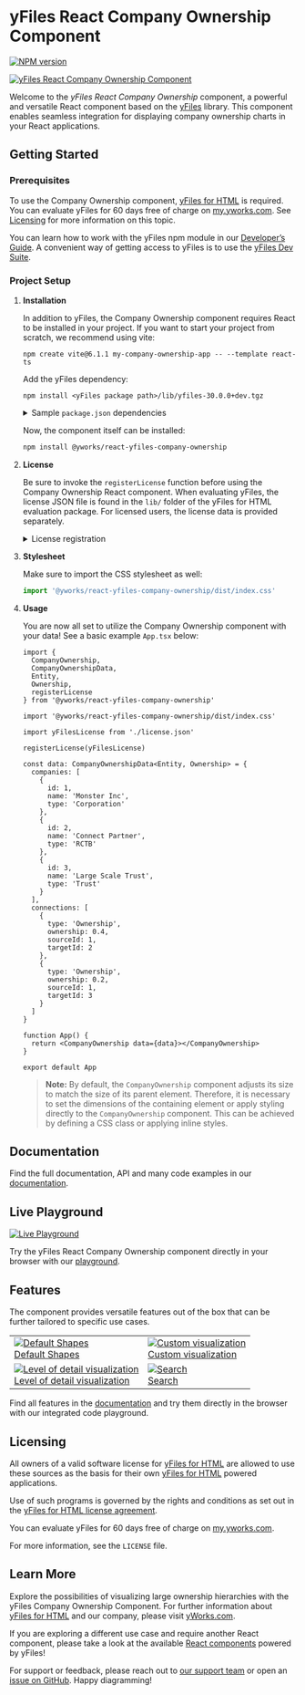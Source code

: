 # yFiles React Company Ownership Component

[![NPM version](https://img.shields.io/npm/v/@yworks/react-yfiles-company-ownership?style=flat)](https://www.npmjs.org/package/@yworks/react-yfiles-company-ownership)

[![yFiles React Company Ownership Component](https://raw.githubusercontent.com/yWorks/react-yfiles-company-ownership/main/assets/react-company-ownership-hero.png)](https://docs.yworks.com/react-yfiles-company-ownership)

Welcome to the *yFiles React Company Ownership* component, a powerful and versatile React component based
on the [yFiles](https://www.yworks.com/yfiles-overview) library.  This component enables seamless integration
for displaying company ownership charts in your React applications.

## Getting Started

### Prerequisites

To use the Company Ownership component, [yFiles for HTML](https://www.yworks.com/products/yfiles-for-html) is required.
You can evaluate yFiles for 60 days free of charge on [my.yworks.com](https://my.yworks.com/signup?product=YFILES_HTML_EVAL).
See [Licensing](https://docs.yworks.com/react-yfiles-company-ownership/introduction/licensing) for more information on this topic.

You can learn how to work with the yFiles npm module in our [Developer’s Guide](https://docs.yworks.com/yfileshtml/#/dguide/yfiles_npm_module). A convenient way of getting access to yFiles is to use the [yFiles Dev Suite](https://www.npmjs.com/package/yfiles-dev-suite).


### Project Setup

1. **Installation**

   In addition to yFiles, the Company Ownership component requires React to be installed in your project.
   If you want to start your project from scratch, we recommend using vite:
   ```
   npm create vite@6.1.1 my-company-ownership-app -- --template react-ts
   ```

   Add the yFiles dependency:
   ```
   npm install <yFiles package path>/lib/yfiles-30.0.0+dev.tgz
   ```

   <details>

   <summary>Sample <code>package.json</code> dependencies</summary>
   The resulting package.json dependencies should resemble the following:

   ```json
      "dependencies": {
        "react": "^18.2.0",
        "react-dom": "^18.2.0",
        "@yfiles/yfiles": "./lib/yfiles-30.0.0+dev.tgz"
     }
   ```
   </details>

   Now, the component itself can be installed:
   ```bash
   npm install @yworks/react-yfiles-company-ownership
   ```

2. **License**

   Be sure to invoke the `registerLicense` function before using the Company Ownership React component.
   When evaluating yFiles, the license JSON file is found in the `lib/` folder of the yFiles for HTML evaluation package.
   For licensed users, the license data is provided separately.

   <details>

   <summary>License registration</summary>

   Import or paste your license data and register the license, e.g. in `App.tsx`:   

   ```js
   import yFilesLicense from './license.json'

   registerLicense(yFilesLicense)
   ```
   </details>

3. **Stylesheet**

   Make sure to import the CSS stylesheet as well:

   ```js
   import '@yworks/react-yfiles-company-ownership/dist/index.css'
   ```

4. **Usage**

   You are now all set to utilize the Company Ownership component with your data!
   See a basic example `App.tsx` below:

   ```tsx
   import {
     CompanyOwnership,
     CompanyOwnershipData,
     Entity,
     Ownership,
     registerLicense
   } from '@yworks/react-yfiles-company-ownership'
   
   import '@yworks/react-yfiles-company-ownership/dist/index.css'
   
   import yFilesLicense from './license.json'
   
   registerLicense(yFilesLicense)
   
   const data: CompanyOwnershipData<Entity, Ownership> = {
     companies: [
       {
         id: 1,
         name: 'Monster Inc',
         type: 'Corporation'
       },
       {
         id: 2,
         name: 'Connect Partner',
         type: 'RCTB'
       },
       {
         id: 3,
         name: 'Large Scale Trust',
         type: 'Trust'
       }
     ],
     connections: [
       {
         type: 'Ownership',
         ownership: 0.4,
         sourceId: 1,
         targetId: 2
       },
       {
         type: 'Ownership',
         ownership: 0.2,
         sourceId: 1,
         targetId: 3
       }
     ]
   }
   
   function App() {
     return <CompanyOwnership data={data}></CompanyOwnership>
   }
   
   export default App

   ```

   > **Note:** By default, the `CompanyOwnership` component adjusts its size to match the size of its parent element. Therefore, it is necessary to set the dimensions of the containing element or apply styling directly to the `CompanyOwnership` component. This can be achieved by defining a CSS class or applying inline styles.

## Documentation

Find the full documentation, API and many code examples in our [documentation](https://docs.yworks.com/react-yfiles-company-ownership).

## Live Playground

[![Live Playground](https://raw.githubusercontent.com/yWorks/react-yfiles-company-ownership/main/assets/playground.png)](https://docs.yworks.com/react-yfiles-company-ownership/introduction/welcome)

Try the yFiles React Company Ownership component directly in your browser with our [playground](https://docs.yworks.com/react-yfiles-company-ownership/introduction/welcome).

## Features

The component provides versatile features out of the box that can be further tailored to specific use cases.

<table>
    <tr>
        <td>
            <a href="https://docs.yworks.com/react-yfiles-company-ownership/introduction/welcome"><img src="https://raw.githubusercontent.com/yWorks/react-yfiles-company-ownership/main/assets/default-shapes.png" title="Default Shapes" alt="Default Shapes"></a><br>
            <a href="https://docs.yworks.com/react-yfiles-company-ownership/introduction/welcome">Default Shapes</a>
        </td>
        <td>
            <a href="https://docs.yworks.com/react-yfiles-company-ownership/features/custom-items"><img src="https://raw.githubusercontent.com/yWorks/react-yfiles-company-ownership/main/assets/custom-visualization.png" title="Custom visualization" alt="Custom visualization"></a><br>
            <a href="https://docs.yworks.com/react-yfiles-company-ownership/features/custom-items">Custom visualization</a>
        </td>
    </tr>
    <tr>
        <td>
            <a href="https://docs.yworks.com/react-yfiles-company-ownership/introduction/welcome"><img src="https://raw.githubusercontent.com/yWorks/react-yfiles-company-ownership/main/assets/level-of-detail.png" title="Level of detail visualization" alt="Level of detail visualization"></a><br>
            <a href="https://docs.yworks.com/react-yfiles-company-ownership/introduction/welcome">Level of detail visualization</a>
        </td>
        <td>
            <a href="https://docs.yworks.com/react-yfiles-company-ownership/features/search"><img src="https://raw.githubusercontent.com/yWorks/react-yfiles-company-ownership/main/assets/search.png" title="Search" alt="Search"></a><br>
            <a href="https://docs.yworks.com/react-yfiles-company-ownership/features/search">Search</a>
        </td>
    </tr>
</table>

Find all features in the [documentation](https://docs.yworks.com/react-yfiles-company-ownership) and try them directly in the
browser with our integrated code playground.

## Licensing

All owners of a valid software license for [yFiles for HTML](https://www.yworks.com/products/yfiles-for-html)
are allowed to use these sources as the basis for their own [yFiles for HTML](https://www.yworks.com/products/yfiles-for-html)
powered applications.

Use of such programs is governed by the rights and conditions as set out in the
[yFiles for HTML license agreement](https://www.yworks.com/products/yfiles-for-html/sla).

You can evaluate yFiles for 60 days free of charge on [my.yworks.com](https://my.yworks.com/signup?product=YFILES_HTML_EVAL).

For more information, see the `LICENSE` file.

## Learn More

Explore the possibilities of visualizing large ownership hierarchies with the yFiles Company Ownership Component.
For further information about [yFiles for HTML](https://www.yworks.com/products/yfiles-for-html) and our company, please visit [yWorks.com](https://www.yworks.com).

If you are exploring a different use case and require another React component,
please take a look at the available [React components](https://www.yworks.com/yfiles-react-components) powered by yFiles!

For support or feedback, please reach out to [our support team](https://www.yworks.com/contact) or open an [issue on GitHub](https://github.com/yWorks/react-yfiles-company-ownership/issues). Happy diagramming!

